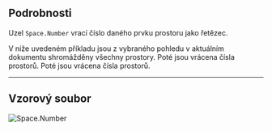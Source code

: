 ## Podrobnosti
Uzel `Space.Number` vrací číslo daného prvku prostoru jako řetězec.

V níže uvedeném příkladu jsou z vybraného pohledu v aktuálním dokumentu shromážděny všechny prostory. Poté jsou vrácena čísla prostorů. Poté jsou vrácena čísla prostorů.
___
## Vzorový soubor

![Space.Number](./Revit.Elements.Space.Number_img.jpg)
